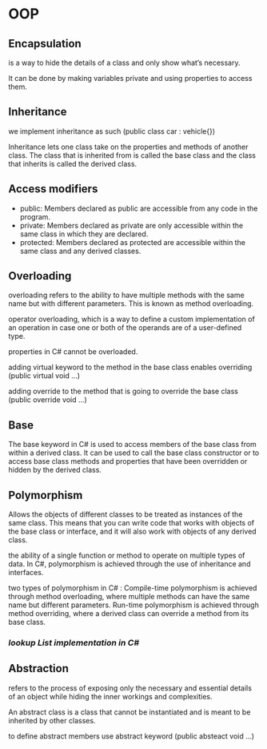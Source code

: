 # OOP

## Encapsulation

 is a way to hide the details of a class and only show what’s necessary.

It can be done by making variables private and using properties to access them.

## Inheritance

we implement inheritance as such (public class car : vehicle{})

Inheritance lets one class take on the properties and methods of another class. The class that is inherited from is called the base class and the class that inherits is called the derived class.

## Access modifiers

- public: Members declared as public are accessible from any code in the program.
- private: Members declared as private are only accessible within the same class in which they are declared.
- protected: Members declared as protected are accessible within the same class and any derived classes.

## Overloading

overloading refers to the ability to have multiple methods with the same name but with different parameters. This is known as method overloading.

operator overloading, which is a way to define a custom implementation of an operation in case one or both of the operands are of a user-defined type.

properties in C# cannot be overloaded.

adding virtual keyword to the method in the base class enables overriding (public virtual void ...)

adding override to the method that is going to override the base class (public override void ...)

## Base

The base keyword in C# is used to access members of the base class from within a derived class. It can be used to call the base class constructor or to access base class methods and properties that have been overridden or hidden by the derived class.

## Polymorphism

Allows the objects of different classes to be treated as instances of the same class. This means that you can write code that works with objects of the base class or interface, and it will also work with objects of any derived class.

the ability of a single function or method to operate on multiple types of data. In C#, polymorphism is achieved through the use of inheritance and interfaces.

two types of polymorphism in C# : Compile-time polymorphism is achieved through method overloading, where multiple methods can have the same name but different parameters. Run-time polymorphism is achieved through method overriding, where a derived class can override a method from its base class.

### *lookup List implementation in C#*

## Abstraction

refers to the process of exposing only the necessary and essential details of an object while hiding the inner workings and complexities.

An abstract class is a class that cannot be instantiated and is meant to be inherited by other classes.

to define abstract members use abstract keyword (public absteact void ...)
